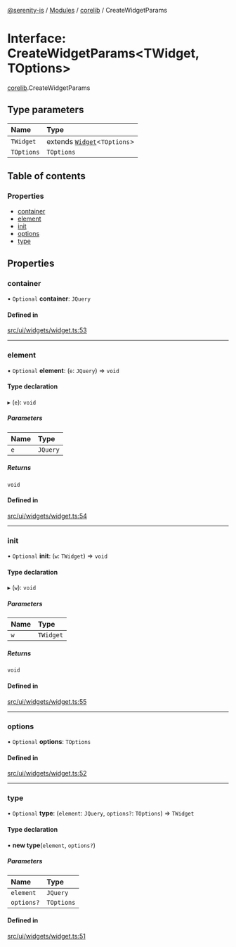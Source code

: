 [@serenity-is](../README.md) / [Modules](../modules.md) / [corelib](../modules/corelib.md) / CreateWidgetParams

# Interface: CreateWidgetParams<TWidget, TOptions\>

[corelib](../modules/corelib.md).CreateWidgetParams

## Type parameters

| Name | Type |
| :------ | :------ |
| `TWidget` | extends [`Widget`](../classes/corelib.Widget.md)<`TOptions`\> |
| `TOptions` | `TOptions` |

## Table of contents

### Properties

- [container](corelib.CreateWidgetParams.md#container)
- [element](corelib.CreateWidgetParams.md#element)
- [init](corelib.CreateWidgetParams.md#init)
- [options](corelib.CreateWidgetParams.md#options)
- [type](corelib.CreateWidgetParams.md#type)

## Properties

### container

• `Optional` **container**: `JQuery`

#### Defined in

[src/ui/widgets/widget.ts:53](https://github.com/serenity-is/serenity/blob/master/packages/corelib/src/ui/widgets/widget.ts#L53)

___

### element

• `Optional` **element**: (`e`: `JQuery`) => `void`

#### Type declaration

▸ (`e`): `void`

##### Parameters

| Name | Type |
| :------ | :------ |
| `e` | `JQuery` |

##### Returns

`void`

#### Defined in

[src/ui/widgets/widget.ts:54](https://github.com/serenity-is/serenity/blob/master/packages/corelib/src/ui/widgets/widget.ts#L54)

___

### init

• `Optional` **init**: (`w`: `TWidget`) => `void`

#### Type declaration

▸ (`w`): `void`

##### Parameters

| Name | Type |
| :------ | :------ |
| `w` | `TWidget` |

##### Returns

`void`

#### Defined in

[src/ui/widgets/widget.ts:55](https://github.com/serenity-is/serenity/blob/master/packages/corelib/src/ui/widgets/widget.ts#L55)

___

### options

• `Optional` **options**: `TOptions`

#### Defined in

[src/ui/widgets/widget.ts:52](https://github.com/serenity-is/serenity/blob/master/packages/corelib/src/ui/widgets/widget.ts#L52)

___

### type

• `Optional` **type**: (`element`: `JQuery`, `options?`: `TOptions`) => `TWidget`

#### Type declaration

• **new type**(`element`, `options?`)

##### Parameters

| Name | Type |
| :------ | :------ |
| `element` | `JQuery` |
| `options?` | `TOptions` |

#### Defined in

[src/ui/widgets/widget.ts:51](https://github.com/serenity-is/serenity/blob/master/packages/corelib/src/ui/widgets/widget.ts#L51)
